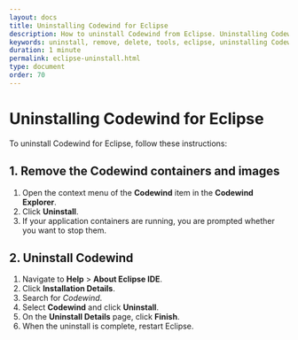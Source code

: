 ```yaml
---
layout: docs
title: Uninstalling Codewind for Eclipse
description: How to uninstall Codewind from Eclipse. Uninstalling Codewind comprises two steps. First, remove the Codewind containers and images. Then, proceed to uninstall Codewind.
keywords: uninstall, remove, delete, tools, eclipse, uninstalling Codewind for Eclipse, restart Eclipse
duration: 1 minute
permalink: eclipse-uninstall.html
type: document
order: 70
---
```


# Uninstalling Codewind for Eclipse

To uninstall Codewind for Eclipse, follow these instructions:

## 1. Remove the Codewind containers and images
1. Open the context menu of the **Codewind** item in the **Codewind Explorer**.
2. Click **Uninstall**.
3. If your application containers are running, you are prompted whether you want to stop them.

## 2. Uninstall Codewind
1. Navigate to **Help** > **About Eclipse IDE**.
2. Click **Installation Details**.
3. Search for *Codewind*.
4. Select **Codewind** and click **Uninstall**.
5. On the **Uninstall Details** page, click **Finish**.
6. When the uninstall is complete, restart Eclipse.
